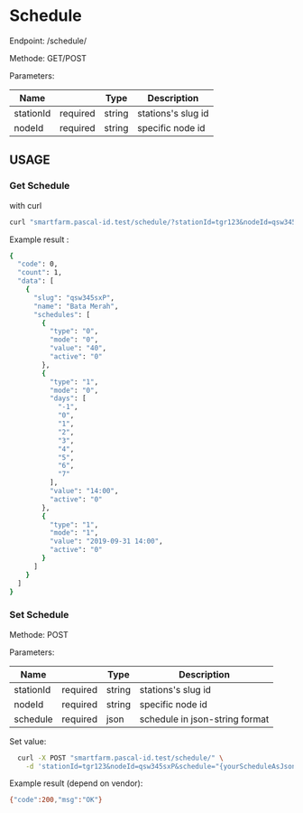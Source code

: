 # Schedule


Endpoint: /schedule/

Methode: GET/POST

Parameters:

| Name  |   | Type  |  Description |
|---|---|---|---|
| stationId | required | string  | stations's slug id |
| nodeId | required | string  | specific node id |


## USAGE


### Get Schedule

with curl


```bash
curl "smartfarm.pascal-id.test/schedule/?stationId=tgr123&nodeId=qsw345sxP"

```

Example result :

```bash
{
  "code": 0,
  "count": 1,
  "data": [
    {
      "slug": "qsw345sxP",
      "name": "Bata Merah",
      "schedules": [
        {
          "type": "0",
          "mode": "0",
          "value": "40",
          "active": "0"
        },
        {
          "type": "1",
          "mode": "0",
          "days": [
            "-1",
            "0",
            "1",
            "2",
            "3",
            "4",
            "5",
            "6",
            "7"
          ],
          "value": "14:00",
          "active": "0"
        },
        {
          "type": "1",
          "mode": "1",
          "value": "2019-09-31 14:00",
          "active": "0"
        }
      ]
    }
  ]
}
```


### Set Schedule

Methode: POST

Parameters:

| Name  |   | Type  |  Description |
|---|---|---|---|
| stationId | required | string  | stations's slug id |
| nodeId | required | string  | specific node id |
| schedule | required | json  | schedule in json-string format |


Set value:

```bash
  curl -X POST "smartfarm.pascal-id.test/schedule/" \
    -d 'stationId=tgr123&nodeId=qsw345sxP&schedule="{yourScheduleAsJsonString}"'

```

Example result (depend on vendor):

```bash
{"code":200,"msg":"OK"}
```


